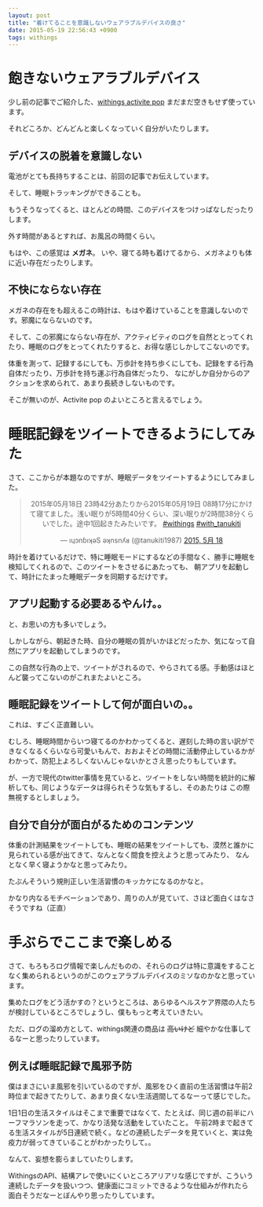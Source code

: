 ```yaml
---
layout: post
title: "着けてることを意識しないウェアラブルデバイスの良さ"
date: 2015-05-19 22:56:43 +0900
tags: withings
---
```


# 飽きないウェアラブルデバイス

少し前の記事でご紹介した、[withings activite pop](http://blog.tanukiti1987.com/blog/2015/05/02/withings-activite-pop/)
まだまだ空きもせず使っています。

それどころか、どんどんと楽しくなっていく自分がいたりします。

## デバイスの脱着を意識しない

電池がとても長持ちすることは、前回の記事でお伝えしています。

そして、睡眠トラッキングができることも。

もうそうなってくると、ほとんどの時間、このデバイスをつけっぱなしだったりします。

外す時間があるとすれば、お風呂の時間くらい。

もはや、この感覚は __メガネ__。 いや、寝てる時も着けてるから、メガネよりも体に近い存在だったりします。

## 不快にならない存在

メガネの存在をも超えるこの時計は、もはや着けていることを意識しないのです。邪魔にならないのです。

そして、この邪魔にならない存在が、アクティビティのログを自然ととってくれたり、睡眠のログをとってくれたりすると、お得な感じしかしてこないのです。

体重を測って、記録するにしても、万歩計を持ち歩くにしても、記録をする行為自体だったり、万歩計を持ち運ぶ行為自体だったり、
なにがしか自分からのアクションを求められて、あまり長続きしないものです。

そこが無いのが、Activite pop のよいところと言えるでしょう。

# 睡眠記録をツイートできるようにしてみた

さて、ここからが本題なのですが、睡眠データをツイートするようにしてみました。

<center>
<blockquote class="twitter-tweet" lang="ja"><p lang="ja" dir="ltr">2015年05月18日 23時42分あたりから2015年05月19日 08時17分にかけて寝てました。浅い眠りが5時間40分くらい、深い眠りが2時間38分くらいでした。途中1回起きたみたいです。 <a href="https://twitter.com/hashtag/withings?src=hash">#withings</a> <a href="https://twitter.com/hashtag/with_tanukiti?src=hash">#with_tanukiti</a></p>&mdash; ıɥɔnɓıʞǝS ǝʞnsnʎᴚ (@tanukiti1987) <a href="https://twitter.com/tanukiti1987/status/600440743870668801">2015, 5月 18</a></blockquote>
<script async src="//platform.twitter.com/widgets.js" charset="utf-8"></script>
</center>

<!-- more -->

時計を着けているだけで、特に睡眠モードにするなどの手間なく、勝手に睡眠を検知してくれるので、このツイートをさせるにあたっても、
朝アプリを起動して、時計にたまった睡眠データを同期するだけです。

## アプリ起動する必要あるやんけ。。

と、お思いの方も多いでしょう。

しかしながら、朝起きた時、自分の睡眠の質がいかほどだったか、気になって自然にアプリを起動してしまうのです。

この自然な行為の上で、ツイートがされるので、やらされてる感。手動感はほとんど襲ってこないのがこれまたよいところ。

## 睡眠記録をツイートして何が面白いの。。

これは、すごく正直難しい。

むしろ、睡眠時間からいつ寝てるのかわかってくると、遅刻した時の言い訳ができなくなるくらいなら可愛いもんで、おおよそどの時間に活動停止しているかが
わかって、防犯上よろしくないんじゃないかとさえ思ったりもしています。

が、一方で現代のtwitter事情を見ていると、ツイートをしない時間を統計的に解析しても、同じようなデータは得られそうな気もするし、そのあたりは
この際無視するとしましょう。

## 自分で自分が面白がるためのコンテンツ

体重の計測結果をツイートしても、睡眠の結果をツイートしても、漠然と誰かに見られている感が出てきて、なんとなく間食を控えようと思ってみたり、
なんとなく早く寝ようかなと思ってみたり。

たぶんそういう規則正しい生活習慣のキッカケになるのかなと。

かなり内なるモチベーションであり、周りの人が見ていて、さほど面白くはなさそうですね（正直）

# 手ぶらでここまで楽しめる

さて、もろもろログ情報で楽しんだものの、それらのログは特に意識をすることなく集められるというのがこのウェアラブルデバイスのミソなのかなと思っています。

集めたログをどう活かすの？というところは、あらゆるヘルスケア界隈の人たちが検討しているところでしょうし、僕ももっと考えていきたい。

ただ、ログの溜め方として、withings関連の商品は <strike>高いけど</strike> 細やかな仕事してるなーと思ったりしています。

## 例えば睡眠記録で風邪予防

僕はまさにいま風邪を引いているのですが、風邪をひく直前の生活習慣は午前2時位まで起きてたりして、あまり良くない生活週間してるなーって感じでした。

1日1日の生活スタイルはそこまで重要ではなくて、たとえば、同じ週の前半にハーフマラソンを走って、かなり活発な活動をしていたこと。
午前2時まで起きてる生活スタイルが5日連続で続く。などの連続したデータを見ていくと、実は免疫力が弱ってきていることがわかったりして。。

なんて、妄想を膨らましていたりします。

WithingsのAPI、結構アレで使いにくいところアリアリな感じですが、こういう連続したデータを扱いつつ、健康面にコミットできるような仕組みが作れたら
面白そうだなーとぼんやり思ったりしています。
